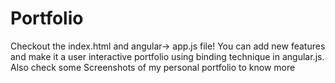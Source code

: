 # Portfolio
Checkout the index.html and angular-> app.js file!
You can add new features and make it a user interactive portfolio using binding technique in angular.js.
Also check some Screenshots of my personal portfolio to know more

